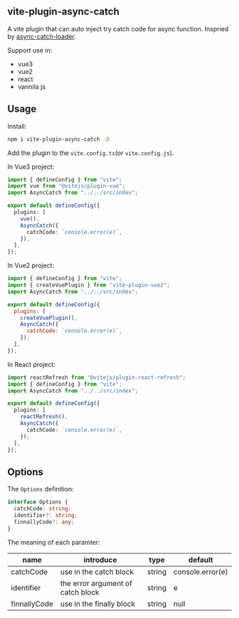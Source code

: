 ## vite-plugin-async-catch

A vite plugin that can auto inject try catch code for async function. Inspried by [async-catch-loader](https://github.com/yeyan1996/async-catch-loader).

Support use in:

- vue3
- vue2
- react
- vannila js

## Usage

Install:

```bash
npm i vite-plugin-async-catch -D
```

Add the plugin to the `vite.config.ts`(or `vite.config.js`).

In Vue3 project:

```typescript
import { defineConfig } from "vite";
import vue from "@vitejs/plugin-vue";
import AsyncCatch from "../../src/index";

export default defineConfig({
  plugins: [
    vue(),
    AsyncCatch({
      catchCode: `console.error(e)`,
    }),
  ],
});
```

In Vue2 project:

```javascript
import { defineConfig } from "vite";
import { createVuePlugin } from "vite-plugin-vue2";
import AsyncCatch from "../../src/index";

export default defineConfig({
  plugins: [
    createVuePlugin(),
    AsyncCatch({
      catchCode: `console.error(e)`,
    }),
  ],
});
```

In React project:

```typescript
import reactRefresh from "@vitejs/plugin-react-refresh";
import { defineConfig } from "vite";
import AsyncCatch from "../../src/index";

export default defineConfig({
  plugins: [
    reactRefresh(),
    AsyncCatch({
      catchCode: `console.error(e)`,
    }),
  ],
});
```

## Options

The `Options` definition:

```typescript
interface Options {
  catchCode: string;
  identifier?: string;
  finnallyCode?: any;
}
```

The meaning of each paramter:

| name         | introduce                         | type   | default          |
| ------------ | --------------------------------- | ------ | ---------------- |
| catchCode    | use in the catch block            | string | console.error(e) |
| identifier   | the error argument of catch block | string | e                |
| finnallyCode | use in the finally block          | string | null             |
